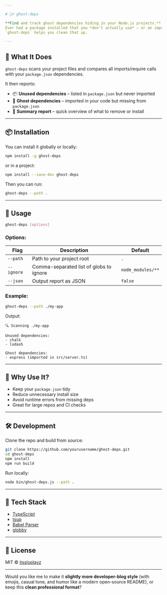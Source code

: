 ```yaml
---

# 🕵️‍♂️ ghost-deps

**Find and track ghost dependencies hiding in your Node.js projects.**
Ever had a package installed that you *don’t actually use* — or an import that *isn’t listed in your package.json*?
`ghost-deps` helps you clean that up.

---
```


## 🚀 What It Does

`ghost-deps` scans your project files and compares all imports/require calls with your `package.json` dependencies.

It then reports:

* 📦 **Unused dependencies** – listed in `package.json` but never imported
* 👻 **Ghost dependencies** – imported in your code but missing from `package.json`
* 🧹 **Summary report** – quick overview of what to remove or install

---

## 📦 Installation

You can install it globally or locally:

```bash
npm install -g ghost-deps
```

or in a project:

```bash
npm install --save-dev ghost-deps
```

Then you can run:

```bash
ghost-deps --path .
```

---

## 🧭 Usage

```bash
ghost-deps [options]
```

### Options:

| Flag       | Description                             | Default           |
| ---------- | --------------------------------------- | ----------------- |
| `--path`   | Path to your project root               | `.`               |
| `--ignore` | Comma-separated list of globs to ignore | `node_modules/**` |
| `--json`   | Output report as JSON                   | `false`           |

### Example:

```bash
ghost-deps --path ./my-app
```

Output:

```
🔍 Scanning ./my-app

Unused dependencies:
- chalk
- lodash

Ghost dependencies:
- express (imported in src/server.ts)
```

---

## 🧠 Why Use It?

* Keep your `package.json` tidy
* Reduce unnecessary install size
* Avoid runtime errors from missing deps
* Great for large repos and CI checks

---

## 🛠️ Development

Clone the repo and build from source:

```bash
git clone https://github.com/yourusername/ghost-deps.git
cd ghost-deps
npm install
npm run build
```

Run locally:

```bash
node bin/ghost-deps.js --path .
```

---

## 🧩 Tech Stack

* [TypeScript](https://www.typescriptlang.org/)
* [tsup](https://github.com/egoist/tsup)
* [Babel Parser](https://babel.dev/docs/babel-parser)
* [globby](https://github.com/sindresorhus/globby)

---

## 📄 License

MIT © [itssloplayz](https://github.com/itssloplayz)

---

Would you like me to make it **slightly more developer-blog style** (with emojis, casual tone, and humor like a modern open-source README), or keep this **clean professional format**?

